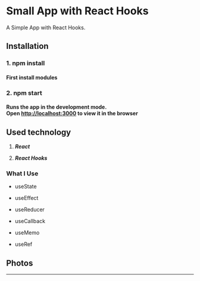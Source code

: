 # Small App with React Hooks

A Simple App with React Hooks.

## Installation

### 1. npm install

#### First install modules

### 2. npm start

#### Runs the app in the development mode.</br>Open [http://localhost:3000](http://localhost:3000) to view it in the browser

## Used technology

1. **_React_**

2. **_React Hooks_**

### What I Use

- useState

- useEffect

- useReducer

- useCallback

- useMemo

- useRef

## Photos

---

<div style="display: flex; flex-direction: column; align-items: center">

</div>
